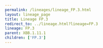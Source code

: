 ```yaml
---
permalink: /lineages/lineage_FP.3.html
layout: lineage_page
title: Lineage FP.3
redirect_to: ../lineage.html?lineage=FP.3
lineage: FP.3
parent: XBB.1.11.1
children: ['FP.3']
---
```

